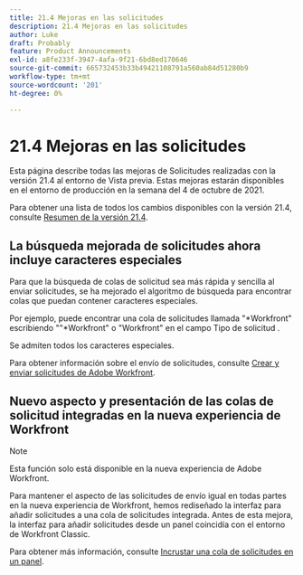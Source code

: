 ```yaml
---
title: 21.4 Mejoras en las solicitudes
description: 21.4 Mejoras en las solicitudes
author: Luke
draft: Probably
feature: Product Announcements
exl-id: a8fe233f-3947-4afa-9f21-6bd8ed170646
source-git-commit: 665732453b33b49421108791a560ab84d51280b9
workflow-type: tm+mt
source-wordcount: '201'
ht-degree: 0%

---
```


# 21.4 Mejoras en las solicitudes

Esta página describe todas las mejoras de Solicitudes realizadas con la versión 21.4 al entorno de Vista previa. Estas mejoras estarán disponibles en el entorno de producción en la semana del 4 de octubre de 2021.

Para obtener una lista de todos los cambios disponibles con la versión 21.4, consulte [Resumen de la versión 21.4](../../../product-announcements/product-releases/21.4-release-activity/21.4-release-overview.md).

## La búsqueda mejorada de solicitudes ahora incluye caracteres especiales

Para que la búsqueda de colas de solicitud sea más rápida y sencilla al enviar solicitudes, se ha mejorado el algoritmo de búsqueda para encontrar colas que puedan contener caracteres especiales.

Por ejemplo, puede encontrar una cola de solicitudes llamada &quot;&#42;Workfront&quot; escribiendo &quot;&quot;&#42;Workfront&quot; o &quot;Workfront&quot; en el campo Tipo de solicitud .

Se admiten todos los caracteres especiales.

Para obtener información sobre el envío de solicitudes, consulte [Crear y enviar solicitudes de Adobe Workfront](/help/quicksilver/manage-work/requests/create-requests/create-submit-requests.md).

## Nuevo aspecto y presentación de las colas de solicitud integradas en la nueva experiencia de Workfront

>[!NOTE]
>
>Esta función solo está disponible en la nueva experiencia de Adobe Workfront.

Para mantener el aspecto de las solicitudes de envío igual en todas partes en la nueva experiencia de Workfront, hemos rediseñado la interfaz para añadir solicitudes a una cola de solicitudes integrada. Antes de esta mejora, la interfaz para añadir solicitudes desde un panel coincidía con el entorno de Workfront Classic.

Para obtener más información, consulte [Incrustar una cola de solicitudes en un panel](../../../reports-and-dashboards/dashboards/creating-and-managing-dashboards/embed-request-queue-dashboard.md).


